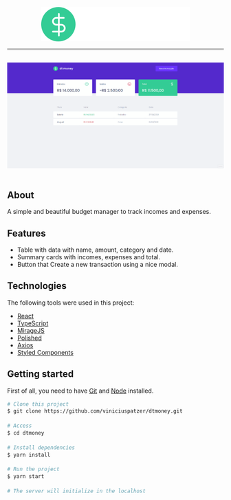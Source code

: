 <div align="center" id="top"> 
  <img src="./logo.svg" alt="dt money logo" />
</div>

<hr>
<br>

<div align="center"> 
  <img src="./dtmoney.gif" alt="dt money gif" />
</div>
<br>

## About

A simple and beautiful budget manager to track incomes and expenses.

## Features

- Table with data with name, amount, category and date.
- Summary cards with incomes, expenses and total.
- Button that Create a new transaction using a nice modal.

## Technologies

The following tools were used in this project:

- [React](https://pt-br.reactjs.org/)
- [TypeScript](https://www.typescriptlang.org/)
- [MirageJS](https://miragejs.com/)
- [Polished](https://polished.js.org/)
- [Axios](https://github.com/axios/axios)
- [Styled Components](https://styled-components.com/)

## Getting started

First of all, you need to have [Git](https://git-scm.com) and [Node](https://nodejs.org/en/) installed.

```bash
# Clone this project
$ git clone https://github.com/viniciuspatzer/dtmoney.git

# Access
$ cd dtmoney

# Install dependencies
$ yarn install

# Run the project
$ yarn start

# The server will initialize in the localhost
```
